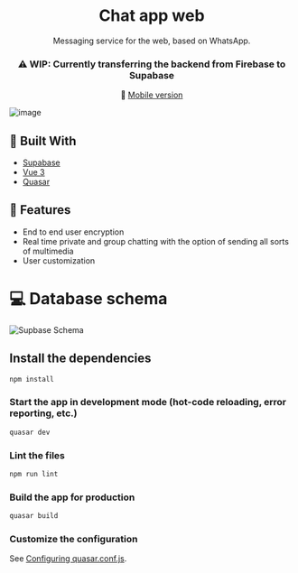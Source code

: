<h1 align=center>Chat app web</h1>
<p align=center>Messaging service for the web, based on WhatsApp.</p>

<h3 align=center>
⚠️ WIP: Currently transferring the backend from Firebase to Supabase
</h3>

<p align=center>
  📱 <a href="https://github.com/MatijaNovosel/chat-app"> Mobile version </a>
</p>

![image](https://user-images.githubusercontent.com/36193643/144072641-3a353892-48ab-4c95-9f27-cbbd3f7e4e4b.png)

## 🔨 Built With

- [Supabase](https://supabase.com/)
- [Vue 3](https://vuejs.org/)
- [Quasar](https://quasar.dev/)

## 🚀 Features

- End to end user encryption
- Real time private and group chatting with the option of sending all sorts of multimedia
- User customization

# 💻 Database schema
![Supbase Schema](https://user-images.githubusercontent.com/36193643/182314088-dde12f20-8181-4a3f-bac6-fa86d9032a6a.png)

## Install the dependencies
```bash
npm install
```

### Start the app in development mode (hot-code reloading, error reporting, etc.)
```bash
quasar dev
```

### Lint the files
```bash
npm run lint
```

### Build the app for production
```bash
quasar build
```

### Customize the configuration
See [Configuring quasar.conf.js](https://quasar.dev/quasar-cli/quasar-conf-js).
